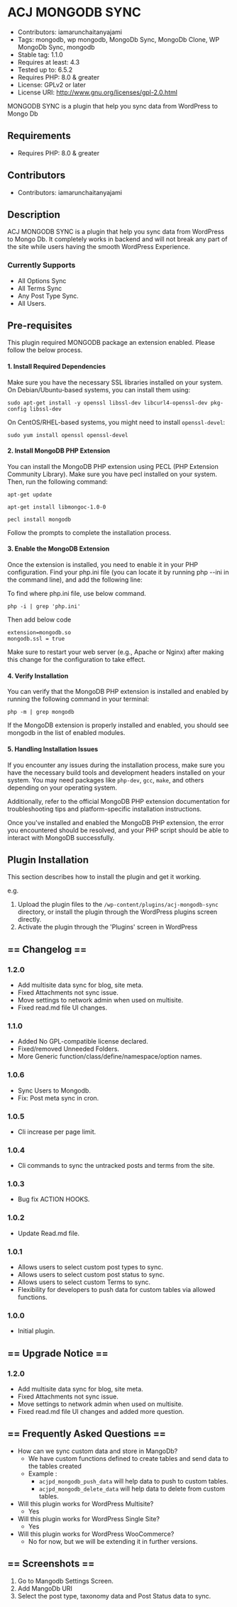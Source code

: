 # ACJ MONGODB SYNC

* Contributors:      iamarunchaitanyajami
* Tags:              mongodb, wp mongodb, MongoDb Sync, MongoDb Clone, WP MongoDb Sync, mongodb
* Stable tag:        1.1.0
* Requires at least: 4.3
* Tested up to:      6.5.2
* Requires PHP:      8.0 & greater
* License: GPLv2 or later 
* License URI: http://www.gnu.org/licenses/gpl-2.0.html

MONGODB SYNC is a plugin that help you sync data from WordPress to Mongo Db

## Requirements
- Requires PHP: 8.0 & greater

## Contributors

- Contributors: iamarunchaitanyajami

## Description

ACJ MONGODB SYNC is a plugin that help you sync data from WordPress to Mongo Db. It completely works in backend and will not break any part of the site while
users having the smooth WordPress Experience.

### Currently Supports
- All Options Sync
- All Terms Sync
- Any Post Type Sync.
- All Users.

## Pre-requisites

This plugin required MONGODB package an extension enabled. Please follow the below process.

#### 1. Install Required Dependencies

Make sure you have the necessary SSL libraries installed on your system. On Debian/Ubuntu-based systems, you can install them using:
```
sudo apt-get install -y openssl libssl-dev libcurl4-openssl-dev pkg-config libssl-dev
```
On CentOS/RHEL-based systems, you might need to install `openssl-devel`:
```
sudo yum install openssl openssl-devel
```

#### 2. Install MongoDB PHP Extension
You can install the MongoDB PHP extension using PECL (PHP Extension Community Library). Make sure you have pecl installed on your system. Then, run the following command:

```
apt-get update

apt-get install libmongoc-1.0-0

pecl install mongodb
```

Follow the prompts to complete the installation process.

#### 3. Enable the MongoDB Extension
Once the extension is installed, you need to enable it in your PHP configuration. Find your php.ini file (you can locate it by running php --ini in the command line), and add the following line:

To find where php.ini file, use below command.

```
php -i | grep 'php.ini'
```

Then add below code

```
extension=mongodb.so
mongodb.ssl = true
```

Make sure to restart your web server (e.g., Apache or Nginx) after making this change for the configuration to take effect.

#### 4. Verify Installation
You can verify that the MongoDB PHP extension is installed and enabled by running the following command in your terminal:

```
php -m | grep mongodb
```

If the MongoDB extension is properly installed and enabled, you should see mongodb in the list of enabled modules.

#### 5. Handling Installation Issues
If you encounter any issues during the installation process, make sure you have the necessary build tools and development headers installed on your system. You may need packages like `php-dev`, `gcc`, `make`, and others depending on your operating system.

Additionally, refer to the official MongoDB PHP extension documentation for troubleshooting tips and platform-specific installation instructions.

Once you've installed and enabled the MongoDB PHP extension, the error you encountered should be resolved, and your PHP script should be able to interact with MongoDB successfully.

## Plugin Installation

This section describes how to install the plugin and get it working.

e.g.

1. Upload the plugin files to the `/wp-content/plugins/acj-mongodb-sync` directory, or install the plugin through the WordPress plugins screen directly.
2. Activate the plugin through the 'Plugins' screen in WordPress

## == Changelog ==

### 1.2.0
* Add multisite data sync for blog, site meta.
* Fixed Attachments not sync issue.
* Move settings to network admin when used on multisite.
* Fixed read.md file UI changes.

### 1.1.0
* Added No GPL-compatible license declared.
* Fixed/removed Unneeded Folders.
* More Generic function/class/define/namespace/option names.

### 1.0.6
* Sync Users to Mongodb.
* Fix: Post meta sync in cron.

### 1.0.5
* Cli increase per page limit.

### 1.0.4
* Cli commands to sync the untracked posts and terms from the site.

### 1.0.3
* Bug fix ACTION HOOKS.

### 1.0.2
* Update Read.md file.

### 1.0.1
* Allows users to select custom post types to sync.
* Allows users to select custom post status to sync. 
* Allows users to select custom Terms to sync.
* Flexibility for developers to push data for custom tables via allowed functions.

### 1.0.0
* Initial plugin.

## == Upgrade Notice ==

### 1.2.0
* Add multisite data sync for blog, site meta. 
* Fixed Attachments not sync issue.
* Move settings to network admin when used on multisite.
* Fixed read.md file UI changes and added more question.

## == Frequently Asked Questions ==

* How can we sync custom data and store in MangoDb?
  * We have custom functions defined to create tables and send data to the tables created
  * Example : 
    * ``acjpd_mongodb_push_data`` will help data to push to custom tables.
    * ``acjpd_mongodb_delete_data`` will help data to delete from custom tables.
* Will this plugin works for WordPress Multisite?
  * Yes
* Will this plugin works for WordPress Single Site?
  * Yes
* Will this plugin works for WordPress WooCommerce?
  * No for now, but we will be extending it in further versions.

## == Screenshots ==

1. Go to Mangodb Settings Screen.
2. Add MangoDb URI
3. Select the post type, taxonomy data and Post Status data to sync.